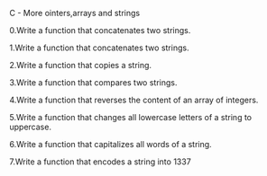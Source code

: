 C - More ointers,arrays and strings

0.Write a function that concatenates two strings.

1.Write a function that concatenates two strings.

2.Write a function that copies a string.

3.Write a function that compares two strings.

4.Write a function that reverses the content of an array of integers.

5.Write a function that changes all lowercase letters of a string to uppercase.

6.Write a function that capitalizes all words of a string.

7.Write a function that encodes a string into 1337
